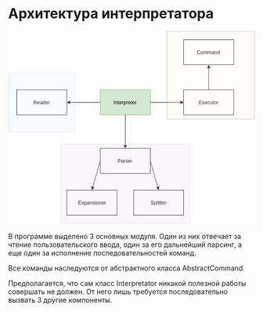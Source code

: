 # Архитектура интерпретатора

![architecture](architecture.png)

В программе выделено 3 основных модуля. Один из них отвечает за чтение пользовательского ввода, один
за его дальнейший парсинг, а еще один за исполнение последовательностей команд. 

Все команды наследуются от абстрактного класса AbstractCommand.

Предполагается, что сам класс Interpretator никакой полезной работы совершать не должен. 
От него лишь требуется последовательно вызвать 3 другие компоненты.
